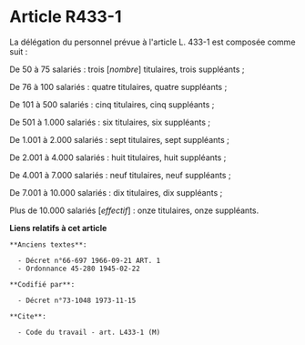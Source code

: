 # Article R433-1

La délégation du personnel prévue à l'article L. 433-1 est composée comme suit :

De    50 à     75 salariés : trois [*nombre*] titulaires, trois suppléants ;

De    76 à    100 salariés : quatre titulaires, quatre suppléants ;

De   101 à    500 salariés : cinq titulaires, cinq suppléants ;

De   501 à  1.000 salariés : six titulaires, six suppléants ;

De 1.001 à  2.000 salariés : sept titulaires, sept suppléants ;

De 2.001 à  4.000 salariés : huit titulaires, huit suppléants ;

De 4.001 à  7.000 salariés : neuf titulaires, neuf suppléants ;

De 7.001 à 10.000 salariés : dix titulaires, dix suppléants ;

Plus de 10.000 salariés [*effectif*] : onze titulaires, onze suppléants.

**Liens relatifs à cet article**

	**Anciens textes**:

	  - Décret n°66-697 1966-09-21 ART. 1
	  - Ordonnance 45-280 1945-02-22

	**Codifié par**:

	  - Décret n°73-1048 1973-11-15

	**Cite**:

	  - Code du travail - art. L433-1 (M)
